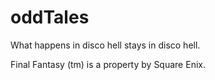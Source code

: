 # oddTales
What happens in disco hell stays in disco hell.

Final Fantasy (tm) is a property by Square Enix.
